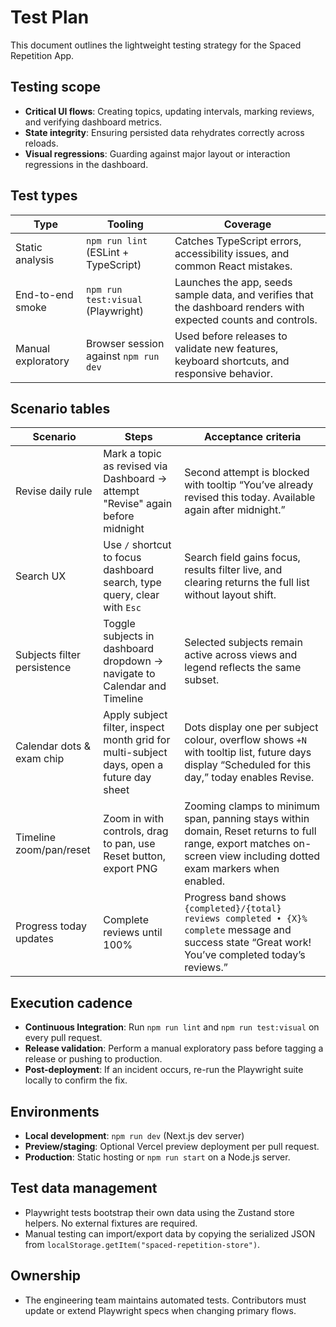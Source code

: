 # Test Plan

This document outlines the lightweight testing strategy for the Spaced Repetition App.

## Testing scope

- **Critical UI flows**: Creating topics, updating intervals, marking reviews, and verifying dashboard metrics.
- **State integrity**: Ensuring persisted data rehydrates correctly across reloads.
- **Visual regressions**: Guarding against major layout or interaction regressions in the dashboard.

## Test types

| Type | Tooling | Coverage |
| --- | --- | --- |
| Static analysis | `npm run lint` (ESLint + TypeScript) | Catches TypeScript errors, accessibility issues, and common React mistakes. |
| End-to-end smoke | `npm run test:visual` (Playwright) | Launches the app, seeds sample data, and verifies that the dashboard renders with expected counts and controls. |
| Manual exploratory | Browser session against `npm run dev` | Used before releases to validate new features, keyboard shortcuts, and responsive behavior. |

## Scenario tables

| Scenario | Steps | Acceptance criteria |
| --- | --- | --- |
| Revise daily rule | Mark a topic as revised via Dashboard → attempt "Revise" again before midnight | Second attempt is blocked with tooltip “You’ve already revised this today. Available again after midnight.” |
| Search UX | Use `/` shortcut to focus dashboard search, type query, clear with `Esc` | Search field gains focus, results filter live, and clearing returns the full list without layout shift. |
| Subjects filter persistence | Toggle subjects in dashboard dropdown → navigate to Calendar and Timeline | Selected subjects remain active across views and legend reflects the same subset. |
| Calendar dots & exam chip | Apply subject filter, inspect month grid for multi-subject days, open a future day sheet | Dots display one per subject colour, overflow shows `+N` with tooltip list, future days display “Scheduled for this day,” today enables Revise. |
| Timeline zoom/pan/reset | Zoom in with controls, drag to pan, use Reset button, export PNG | Zooming clamps to minimum span, panning stays within domain, Reset returns to full range, export matches on-screen view including dotted exam markers when enabled. |
| Progress today updates | Complete reviews until 100% | Progress band shows `{completed}/{total} reviews completed • {X}% complete` message and success state “Great work! You’ve completed today’s reviews.” |

## Execution cadence

- **Continuous Integration**: Run `npm run lint` and `npm run test:visual` on every pull request.
- **Release validation**: Perform a manual exploratory pass before tagging a release or pushing to production.
- **Post-deployment**: If an incident occurs, re-run the Playwright suite locally to confirm the fix.

## Environments

- **Local development**: `npm run dev` (Next.js dev server)
- **Preview/staging**: Optional Vercel preview deployment per pull request.
- **Production**: Static hosting or `npm run start` on a Node.js server.

## Test data management

- Playwright tests bootstrap their own data using the Zustand store helpers. No external fixtures are required.
- Manual testing can import/export data by copying the serialized JSON from `localStorage.getItem("spaced-repetition-store")`.

## Ownership

- The engineering team maintains automated tests. Contributors must update or extend Playwright specs when changing primary flows.
